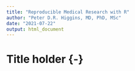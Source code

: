 ```yaml
---
title: "Reproducible Medical Research with R"
author: "Peter D.R. Higgins, MD, PhD, MSc"
date: "2021-07-22"
output: html_document
---
```

# Title holder {-}
